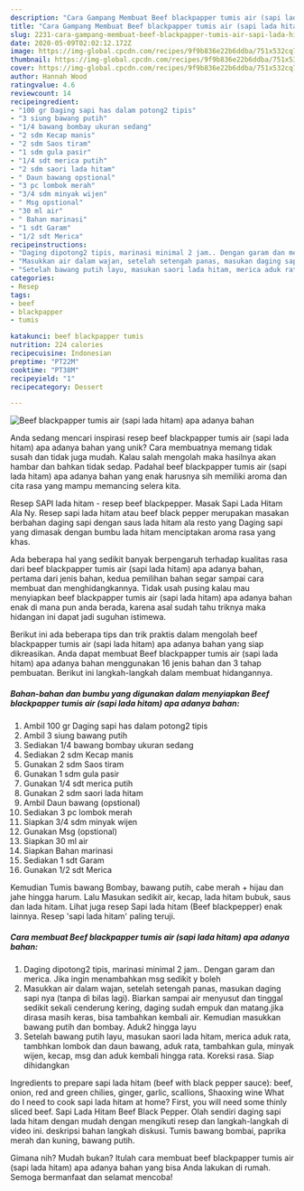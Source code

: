 ```yaml
---
description: "Cara Gampang Membuat Beef blackpapper tumis air (sapi lada hitam) apa adanya bahan, Enak Banget"
title: "Cara Gampang Membuat Beef blackpapper tumis air (sapi lada hitam) apa adanya bahan, Enak Banget"
slug: 2231-cara-gampang-membuat-beef-blackpapper-tumis-air-sapi-lada-hitam-apa-adanya-bahan-enak-banget
date: 2020-05-09T02:02:12.172Z
image: https://img-global.cpcdn.com/recipes/9f9b836e22b6ddba/751x532cq70/beef-blackpapper-tumis-air-sapi-lada-hitam-apa-adanya-bahan-foto-resep-utama.jpg
thumbnail: https://img-global.cpcdn.com/recipes/9f9b836e22b6ddba/751x532cq70/beef-blackpapper-tumis-air-sapi-lada-hitam-apa-adanya-bahan-foto-resep-utama.jpg
cover: https://img-global.cpcdn.com/recipes/9f9b836e22b6ddba/751x532cq70/beef-blackpapper-tumis-air-sapi-lada-hitam-apa-adanya-bahan-foto-resep-utama.jpg
author: Hannah Wood
ratingvalue: 4.6
reviewcount: 14
recipeingredient:
- "100 gr Daging sapi has dalam potong2 tipis"
- "3 siung bawang putih"
- "1/4 bawang bombay ukuran sedang"
- "2 sdm Kecap manis"
- "2 sdm Saos tiram"
- "1 sdm gula pasir"
- "1/4 sdt merica putih"
- "2 sdm saori lada hitam"
- " Daun bawang opstional"
- "3 pc lombok merah"
- "3/4 sdm minyak wijen"
- " Msg opstional"
- "30 ml air"
- " Bahan marinasi"
- "1 sdt Garam"
- "1/2 sdt Merica"
recipeinstructions:
- "Daging dipotong2 tipis, marinasi minimal 2 jam.. Dengan garam dan merica. Jika ingin menambahkan msg sedikit y boleh"
- "Masukkan air dalam wajan, setelah setengah panas, masukan daging sapi nya (tanpa di bilas lagi). Biarkan sampai air menyusut dan tinggal sedikit sekali cenderung kering, daging sudah empuk dan matang.jika dirasa masih keras, bisa tambahkan kembali air. Kemudian masukkan bawang putih dan bombay. Aduk2 hingga layu"
- "Setelah bawang putih layu, masukan saori lada hitam, merica aduk rata, tambhkan lombok dan daun bawang, aduk rata, tambahkan gula, minyak wijen, kecap, msg dan aduk kembali hingga rata. Koreksi rasa. Siap dihidangkan"
categories:
- Resep
tags:
- beef
- blackpapper
- tumis

katakunci: beef blackpapper tumis 
nutrition: 224 calories
recipecuisine: Indonesian
preptime: "PT22M"
cooktime: "PT38M"
recipeyield: "1"
recipecategory: Dessert

---
```



![Beef blackpapper tumis air (sapi lada hitam) apa adanya bahan](https://img-global.cpcdn.com/recipes/9f9b836e22b6ddba/751x532cq70/beef-blackpapper-tumis-air-sapi-lada-hitam-apa-adanya-bahan-foto-resep-utama.jpg)

Anda sedang mencari inspirasi resep beef blackpapper tumis air (sapi lada hitam) apa adanya bahan yang unik? Cara membuatnya memang tidak susah dan tidak juga mudah. Kalau salah mengolah maka hasilnya akan hambar dan bahkan tidak sedap. Padahal beef blackpapper tumis air (sapi lada hitam) apa adanya bahan yang enak harusnya sih memiliki aroma dan cita rasa yang mampu memancing selera kita.

Resep SAPI lada hitam - resep beef blackpepper. Masak Sapi Lada Hitam Ala Ny. Resep sapi lada hitam atau beef black pepper merupakan masakan berbahan daging sapi dengan saus lada hitam ala resto yang Daging sapi yang dimasak dengan bumbu lada hitam menciptakan aroma rasa yang khas.

Ada beberapa hal yang sedikit banyak berpengaruh terhadap kualitas rasa dari beef blackpapper tumis air (sapi lada hitam) apa adanya bahan, pertama dari jenis bahan, kedua pemilihan bahan segar sampai cara membuat dan menghidangkannya. Tidak usah pusing kalau mau menyiapkan beef blackpapper tumis air (sapi lada hitam) apa adanya bahan enak di mana pun anda berada, karena asal sudah tahu triknya maka hidangan ini dapat jadi suguhan istimewa.


Berikut ini ada beberapa tips dan trik praktis dalam mengolah beef blackpapper tumis air (sapi lada hitam) apa adanya bahan yang siap dikreasikan. Anda dapat membuat Beef blackpapper tumis air (sapi lada hitam) apa adanya bahan menggunakan 16 jenis bahan dan 3 tahap pembuatan. Berikut ini langkah-langkah dalam membuat hidangannya.

<!--inarticleads1-->

##### Bahan-bahan dan bumbu yang digunakan dalam menyiapkan Beef blackpapper tumis air (sapi lada hitam) apa adanya bahan:

1. Ambil 100 gr Daging sapi has dalam potong2 tipis
1. Ambil 3 siung bawang putih
1. Sediakan 1/4 bawang bombay ukuran sedang
1. Sediakan 2 sdm Kecap manis
1. Gunakan 2 sdm Saos tiram
1. Gunakan 1 sdm gula pasir
1. Gunakan 1/4 sdt merica putih
1. Gunakan 2 sdm saori lada hitam
1. Ambil  Daun bawang (opstional)
1. Sediakan 3 pc lombok merah
1. Siapkan 3/4 sdm minyak wijen
1. Gunakan  Msg (opstional)
1. Siapkan 30 ml air
1. Siapkan  Bahan marinasi
1. Sediakan 1 sdt Garam
1. Gunakan 1/2 sdt Merica


Kemudian Tumis bawang Bombay, bawang putih, cabe merah + hijau dan jahe hingga harum. Lalu Masukan sedikit air, kecap, lada hitam bubuk, saus dan lada hitam. Lihat juga resep Sapi lada hitam (Beef blackpepper) enak lainnya. Resep &#39;sapi lada hitam&#39; paling teruji. 

<!--inarticleads2-->

##### Cara membuat Beef blackpapper tumis air (sapi lada hitam) apa adanya bahan:

1. Daging dipotong2 tipis, marinasi minimal 2 jam.. Dengan garam dan merica. Jika ingin menambahkan msg sedikit y boleh
1. Masukkan air dalam wajan, setelah setengah panas, masukan daging sapi nya (tanpa di bilas lagi). Biarkan sampai air menyusut dan tinggal sedikit sekali cenderung kering, daging sudah empuk dan matang.jika dirasa masih keras, bisa tambahkan kembali air. Kemudian masukkan bawang putih dan bombay. Aduk2 hingga layu
1. Setelah bawang putih layu, masukan saori lada hitam, merica aduk rata, tambhkan lombok dan daun bawang, aduk rata, tambahkan gula, minyak wijen, kecap, msg dan aduk kembali hingga rata. Koreksi rasa. Siap dihidangkan


Ingredients to prepare sapi lada hitam (beef with black pepper sauce): beef, onion, red and green chilies, ginger, garlic, scallions, Shaoxing wine What do I need to cook sapi lada hitam at home? First, you will need some thinly sliced beef. Sapi Lada Hitam Beef Black Pepper. Olah sendiri daging sapi lada hitam dengan mudah dengan mengikuti resep dan langkah-langkah di video ini. deskripsi bahan langkah diskusi. Tumis bawang bombai, paprika merah dan kuning, bawang putih. 

Gimana nih? Mudah bukan? Itulah cara membuat beef blackpapper tumis air (sapi lada hitam) apa adanya bahan yang bisa Anda lakukan di rumah. Semoga bermanfaat dan selamat mencoba!
